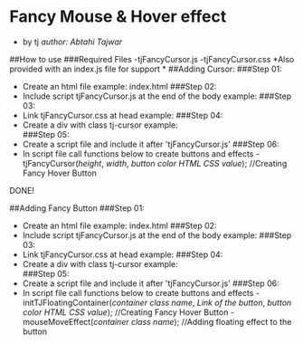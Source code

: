 # Fancy Mouse & Hover effect 
- by tj
*author: Abtahi Tajwar*

##How to use
###Required Files
-tjFancyCursor.js
-tjFancyCursor.css
*Also provided with an index.js file for support *
##Adding Cursor:
###Step 01:
- Create an html file example: index.html
###Step 02:
- Include script tjFancyCursor.js at the end of the body example: <script src="tjFancyCursor.js"></script>
###Step 03:
- Link tjFancyCursor.css at head example: <link rel="stylesheet" href="tjFancyCursor.css">
###Step 04:
- Create a div with class tj-cursor example: <div class="tj-cursor"></div>
###Step 05:
- Create a script file and include it after 'tjFancyCursor.js'
###Step 06:
- In script file call functions below to create buttons and effects
 -tjFancyCursor(*height*, *width*, *button color HTML CSS value*); //Creating Fancy Hover Button

DONE!

##Adding Fancy Button
###Step 01:
- Create an html file example: index.html
###Step 02:
- Include script tjFancyCursor.js at the end of the body example: <script src="tjFancyCursor.js"></script>
###Step 03:
- Link tjFancyCursor.css at head example: <link rel="stylesheet" href="tjFancyCursor.css">
###Step 04:
- Create a div with class tj-cursor example: <div class="classname"></div>
###Step 05:
- Create a script file and include it after 'tjFancyCursor.js'
###Step 06:
- In script file call functions below to create buttons and effects
 -initTJFloatingContainer(*container class name*, *Link of the button*, *button color HTML CSS value*); //Creating Fancy Hover Button
 -mouseMoveEffect(*container class name*);  //Adding floating effect to the button